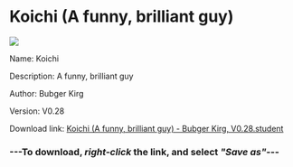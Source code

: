 # Koichi (A funny, brilliant guy)

<img src = "https://raw.githubusercontent.com/Arbiter1223/Koukou-Gurashi-Custom-Students/master/Students/Files/Koichi%20(A%20funny%2C%20brilliant%20guy).png">

Name: Koichi

Description: A funny, brilliant guy

Author: Bubger Kirg

Version: V0.28

Download link: <a href="https://raw.githubusercontent.com/Arbiter1223/Koukou-Gurashi-Custom-Students/master/Students/Files/Koichi%20(A%20funny%2C%20brilliant%20guy)%20-%20Bubger%20Kirg%2C%20V0.28.student">Koichi (A funny, brilliant guy) - Bubger Kirg, V0.28.student</a>

### ---**To download, _right-click_ the link, and select _"Save as"_**---

